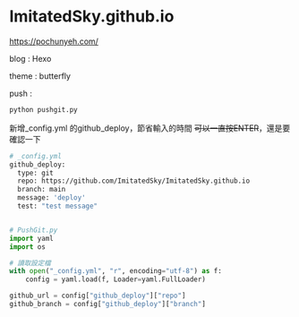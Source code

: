 # ImitatedSky.github.io

https://pochunyeh.com/

blog : Hexo

theme : butterfly

push : 
```bash
python pushgit.py
```
新增_config.yml 的github_deploy，節省輸入的時間
~~可以一直按ENTER~~，還是要確認一下

``` bash
# _config.yml
github_deploy:
  type: git
  repo: https://github.com/ImitatedSky/ImitatedSky.github.io
  branch: main
  message: 'deploy'
  test: "test message"
```

``` python

# PushGit.py
import yaml
import os

# 讀取設定檔
with open("_config.yml", "r", encoding="utf-8") as f:
    config = yaml.load(f, Loader=yaml.FullLoader)

github_url = config["github_deploy"]["repo"]
github_branch = config["github_deploy"]["branch"]

```
